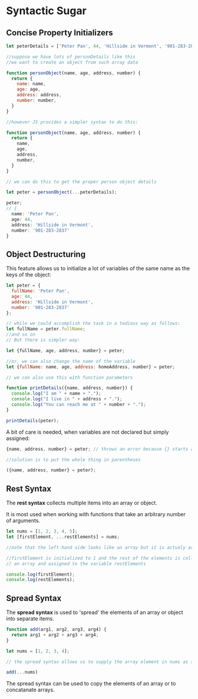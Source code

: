# Syntactic Sugar

## Concise Property Initializers

```js
let peterDetails = ['Peter Pan', 44, 'Hillside in Vermont', '901-283-2837'];

//suppose we have lots of personDetails like this
//we want to create an object from such array data

function personObject(name, age, address, number) {
  return {
    name: name,
    age: age,
    address: address,
    number: number,
  }
}

//however JS provides a simpler syntax to do this:

function personObject(name, age, address, number) {
  return {
    name,
    age,
    address,
    number,
  }
}

// we can do this to get the proper person object details

let peter = personObject(...peterDetails);

peter;
// {
  name: 'Peter Pan',
  age: 44,
  address: 'Hillside in Vermont',
  number: '901-283-2837'
}
```

## Object Destructuring

This feature allows us to initialize a lot of variables of the same name as the keys of the object:

```js
let peter = {
  fullName: 'Peter Pan',
  age: 44,
  address: 'Hillside in Vermont',
  number: '901-283-2837'
};

// while we could accomplish the task in a tedious way as follows:
let fullName = peter.fullName;
//and so on
// But there is simpler way:

let {fullName, age, address, number} = peter;

//or, we can also change the name of the variable
let {fullName: name, age, address: homeAddress, number} = peter;

// we can also use this with function parameters

function printDetails({name, address, number}) {
  console.log("I am " + name + ".");
  console.log("I live in " + address + ".");
  console.log("You can reach me at " + number + ".");
}

printDetails(peter);
```

A bit of care is needed, when variables are not declared but simply assigned:
```js
{name, address, number} = peter; // throws an error because {} starts a block

//solution is to put the whole thing in parentheses

({name, address, number} = peter);
```

## Rest Syntax

The __rest syntax__ collects multiple items into an array or object.

It is most used when working with functions that take an arbitrary number of arguments. 

```js
let nums = [1, 2, 3, 4, 5];
let [firstElement, ...restElements] = nums;

//note that the left-hand side looks like an array but it is actualy array destructuring syntax

//firstElement is initialized to 1 and the rest of the elements is collected into 
// an array and assigned to the variable restElements

console.log(firstElement);
console.log(restElements);
```

## Spread Syntax

The __spread syntax__ is used to 'spread' the elements of an array or object into separate items.

```js
function add(arg1, arg2, arg3, arg4) {
  return arg1 + arg2 + arg3 + arg4;
}

let nums = [1, 2, 3, 4];

// the spread syntax allows us to supply the array element in nums as separate items

add(...nums)
```

The spread syntax can be used to copy the elements of an array or to concatanate arrays.